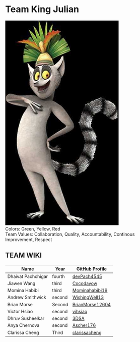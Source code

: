 # Team King Julian 
![Image](branding/KingJulian.jpeg)  
Colors: Green, Yellow, Red  
Team Values: Collaboration, Quality, Accountability, Continous Improvement, Respect
## TEAM WIKI
| Name              | Year   | GitHub Profile                                |
|-------------------|--------|-----------------------------------------------|
| Dhaivat Pachchigar| fourth | [devPach4545](https://github.com/devPach4545) |
| Jiawen Wang       | third  | [Cocodayow](https://github.com/Cocodayow)     |
| Momina Habibi     | third  | [Mominahabibi19](https://github.com/Mominahabibi19) |
| Andrew Smithwick  | second | [WishingWell13](https://github.com/WishingWell13) |
| Brian Morse       | Second | [BrianMorse12604](https://github.com/BrianMorse12604) |
| Victor Hsiao      | second | [vihsiao](https://github.com/vihsiao) |
| Dhruv Susheelkar  | second | [3DSA](https://github.com/3DSA) |
| Anya Chernova     | second | [Ascher176](https://github.com/Ascher176) |
| Clarissa Cheng    | Third  | [clarissacheng](https://github.com/clarissacheng) |
